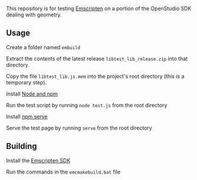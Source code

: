 This repository is for testing [Emscripten](http://kripken.github.io/emscripten-site/) on a portion of the OpenStudio SDK dealing with geometry.

## Usage

Create a folder named `embuild`

Extract the contents of the latest release `libtest_lib_release.zip` into that directory.

Copy the file `libtest_lib.js.mem` into the project's root directory (this is a temporary step).

Install [Node and npm](https://nodejs.org/en/download/)

Run the test script by running `node test.js` from the root directory

Install [npm serve](https://www.npmjs.com/package/serve)

Serve the test page by running `serve` from the root directory

## Building

Install the [Emscripten SDK](https://github.com/juj/emsdk)

Run the commands in the `emcmakebuild.bat` file

